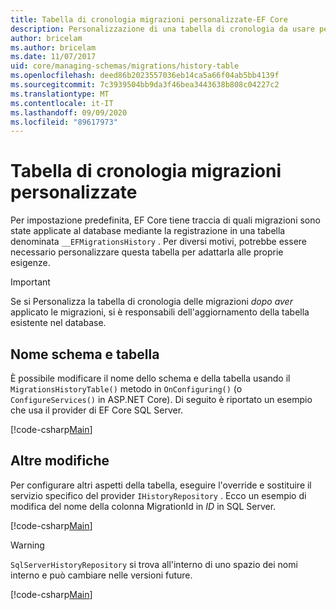 ```yaml
---
title: Tabella di cronologia migrazioni personalizzate-EF Core
description: Personalizzazione di una tabella di cronologia da usare per le migrazioni con Entity Framework Core
author: bricelam
ms.author: bricelam
ms.date: 11/07/2017
uid: core/managing-schemas/migrations/history-table
ms.openlocfilehash: deed86b2023557036eb14ca5a66f04ab5bb4139f
ms.sourcegitcommit: 7c3939504bb9da3f46bea3443638b808c04227c2
ms.translationtype: MT
ms.contentlocale: it-IT
ms.lasthandoff: 09/09/2020
ms.locfileid: "89617973"
---
```

# <a name="custom-migrations-history-table"></a>Tabella di cronologia migrazioni personalizzate

Per impostazione predefinita, EF Core tiene traccia di quali migrazioni sono state applicate al database mediante la registrazione in una tabella denominata `__EFMigrationsHistory` . Per diversi motivi, potrebbe essere necessario personalizzare questa tabella per adattarla alle proprie esigenze.

> [!IMPORTANT]
> Se si Personalizza la tabella di cronologia delle migrazioni *dopo aver* applicato le migrazioni, si è responsabili dell'aggiornamento della tabella esistente nel database.

## <a name="schema-and-table-name"></a>Nome schema e tabella

È possibile modificare il nome dello schema e della tabella usando il `MigrationsHistoryTable()` metodo in `OnConfiguring()` (o `ConfigureServices()` in ASP.NET Core). Di seguito è riportato un esempio che usa il provider di EF Core SQL Server.

[!code-csharp[Main](../../../../samples/core/Schemas/Migrations/MigrationTableNameContext.cs#TableNameContext)]

## <a name="other-changes"></a>Altre modifiche

Per configurare altri aspetti della tabella, eseguire l'override e sostituire il servizio specifico del provider `IHistoryRepository` . Ecco un esempio di modifica del nome della colonna MigrationId in *ID* in SQL Server.

[!code-csharp[Main](../../../../samples/core/Schemas/Migrations/MyHistoryRepository.cs#HistoryRepositoryContext)]

> [!WARNING]
> `SqlServerHistoryRepository` si trova all'interno di uno spazio dei nomi interno e può cambiare nelle versioni future.

[!code-csharp[Main](../../../../samples/core/Schemas/Migrations/MyHistoryRepository.cs#HistoryRepository)]
